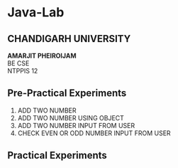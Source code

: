 # Java-Lab
## CHANDIGARH UNIVERSITY

<b>AMARJIT PHEIROIJAM </b><br />
BE CSE <br />
NTPPIS 12 <br />

## Pre-Practical Experiments
1. ADD TWO NUMBER
2. ADD TWO NUMBER USING OBJECT
3. ADD TWO NUMBER INPUT FROM USER
4. CHECK EVEN OR ODD NUMBER INPUT FROM USER

## Practical Experiments
